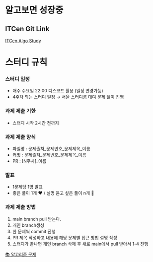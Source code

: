 # 알고보면 성장중

## ITCen Git Link

[ITCen Algo Study](https://github.com/ITCenAlgo)

# 스터디 규칙

### 스터디 일정

- 매주 수요일 22:00 디스코드 활용
(일정 변경가능)
- 4주차 되는 스터디 일정 → 
서울 스터디룸 대여 문제 풀이 진행

### 과제 제출 기한

- 스터디 시작 2시간 전까지

### 과제 제출 양식

- 파일명 : 문제출처_문제번호_문제제목_이름
- 커밋 : 문제출처_문제번호_문제제목_이름
- PR : [N주차]_이름

### 발표

- 1문제당 1명 발표
- 좋은 풀이 1개 ❤️ / 
설명 듣고 싶은 풀이 n개 💙

### 과제 제출 방법

1. main branch pull 받는다.
2. 개인 branch생성
3. 한 문제씩 commit 진행
4. PR 제목 작성하고 내용에 해당 문제별 접근 방법 설명 작성
5. 스터디가 끝나면 개인 branch 삭제 후 새로 main에서 pull 받아서 1-4 진행

[📚 알고리즘 문제](https://www.notion.so/d5b130f3906742aa9e16039f87a7b574?pvs=21)